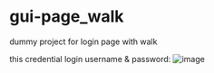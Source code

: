 # gui-page_walk

dummy project for login page with walk

this credential login username & password:
![image](https://github.com/Mr-pasifik19/gui-page_walk/assets/82056881/a997852c-854a-48e8-b742-f55e38cff970)
